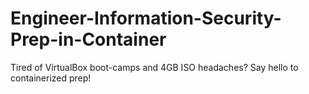 # Engineer-Information-Security-Prep-in-Container
Tired of VirtualBox boot-camps and 4GB ISO headaches? Say hello to containerized prep! 
